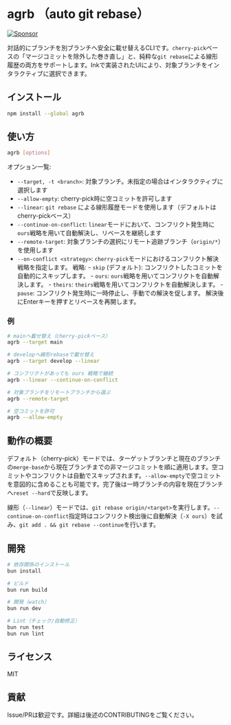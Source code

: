 # agrb （auto git rebase）

<a href="https://github.com/sponsors/riya-amemiya"><img alt="Sponsor" src="https://img.shields.io/badge/sponsor-30363D?style=for-the-badge&logo=GitHub-Sponsors&logoColor=#white" /></a>

対話的にブランチを別ブランチへ安全に載せ替えるCLIです。`cherry-pick`ベースの「マージコミットを除外した巻き直し」と、純粋な`git rebase`による線形履歴の両方をサポートします。Inkで実装されたUIにより、対象ブランチをインタラクティブに選択できます。

## インストール

```bash
npm install --global agrb
```

## 使い方

```bash
agrb [options]
```

オプション一覧:

- `--target, -t <branch>`: 対象ブランチ。未指定の場合はインタラクティブに選択します
- `--allow-empty`: cherry-pick時に空コミットを許可します
- `--linear`: `git rebase` による線形履歴モードを使用します（デフォルトはcherry-pickベース）
- `--continue-on-conflict`: `linear`モードにおいて、コンフリクト発生時に`ours`戦略を用いて自動解決し、リベースを継続します
- `--remote-target`: 対象ブランチの選択にリモート追跡ブランチ（`origin/*`）を使用します
- `--on-conflict <strategy>`: `cherry-pick`モードにおけるコンフリクト解決戦略を指定します。
                             戦略:
                               - `skip` (デフォルト): コンフリクトしたコミットを自動的にスキップします。
                               - `ours`: `ours`戦略を用いてコンフリクトを自動解決します。
                               - `theirs`: `theirs`戦略を用いてコンフリクトを自動解決します。
                               - `pause`: コンフリクト発生時に一時停止し、手動での解決を促します。
                                          解決後にEnterキーを押すとリベースを再開します。

### 例

```bash
# mainへ載せ替え（cherry-pickベース）
agrb --target main

# developへ線形rebaseで載せ替え
agrb --target develop --linear

# コンフリクトがあっても ours 戦略で継続
agrb --linear --continue-on-conflict

# 対象ブランチをリモートブランチから選ぶ
agrb --remote-target

# 空コミットを許可
agrb --allow-empty
```

## 動作の概要

デフォルト（cherry-pick）モードでは、ターゲットブランチと現在のブランチの`merge-base`から現在ブランチまでの非マージコミットを順に適用します。空コミットやコンフリクトは自動でスキップされます。`--allow-empty`で空コミットを意図的に含めることも可能です。完了後は一時ブランチの内容を現在ブランチへ`reset --hard`で反映します。

線形（`--linear`）モードでは、`git rebase origin/<target>`を実行します。`--continue-on-conflict`指定時はコンフリクト検出後に自動解決（`-X ours`）を試み、`git add . && git rebase --continue`を行います。

## 開発

```bash
# 依存関係のインストール
bun install

# ビルド
bun run build

# 開発（watch）
bun run dev

# Lint（チェック/自動修正）
bun run test
bun run lint
```

## ライセンス

MIT

## 貢献

Issue/PRは歓迎です。詳細は後述のCONTRIBUTINGをご覧ください。
